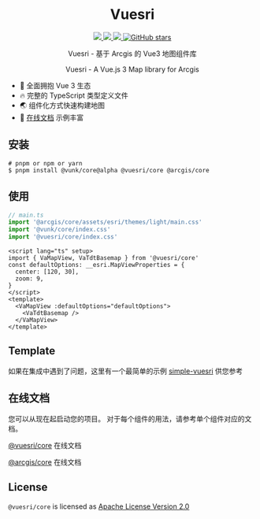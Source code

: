 <h1 style="display:flex; justify-content: center;">
  <!-- <img width="300px" src=""> -->
  <span>Vuesri</span>
</h1>

<p align="center">
  <a href="https://www.npmjs.org/package/@vuesri/core">
    <img src="https://img.shields.io/npm/v/@vuesri/core.svg" />
  </a>
  <a href="https://github.com/EralChen/vuesri">
    <img src="https://img.shields.io/badge/node-%20%3E%3D%2016-47c219" />
  </a>

  

  <a href="https://npmcharts.com/compare/@vuesri/core?minimal=true">
    <img src="https://img.shields.io/npm/dm/@vuesri/core.svg" />
  </a>

  <a target="_black" href="https://github.com/EralChen/vuesri">
    <img alt="GitHub stars" src="https://img.shields.io/github/stars/EralChen/vuesri-core-docs?style=flat&logo=github" />
  </a>
  
  <br>

</p>

<p align="center">Vuesri - 基于 Arcgis 的 Vue3 地图组件库</p>
<p align="center">Vuesri - A Vue.js 3 Map library for Arcgis</p>


- 💪 全面拥抱 Vue 3 生态
- 🔥 完整的 TypeScript 类型定义文件
- 🌏 组件化方式快速构建地图
- 📄 [在线文档](https://eralchen.github.io/vuesri) 示例丰富


## 安装

```shell
# pnpm or npm or yarn
$ pnpm install @vunk/core@alpha @vuesri/core @arcgis/core
```

## 使用

```typescript
// main.ts
import '@arcgis/core/assets/esri/themes/light/main.css'
import '@vunk/core/index.css'
import '@vuesri/core/index.css'
```

```vue
<script lang="ts" setup>
import { VaMapView, VaTdtBasemap } from '@vuesri/core'
const defaultOptions: __esri.MapViewProperties = {
  center: [120, 30],
  zoom: 9,
}
</script>
<template>
  <VaMapView :defaultOptions="defaultOptions">
    <VaTdtBasemap />
  </VaMapView>
</template>
```


## Template

如果在集成中遇到了问题，这里有一个最简单的示例 [simple-vuesri](https://github.com/EralChen/simple-vuesri) 供您参考




## 在线文档

您可以从现在起启动您的项目。 对于每个组件的用法，请参考单个组件对应的文档。

[@vuesri/core](https://eralchen.github.io/vuesri)
在线文档

[@arcgis/core](https://developers.arcgis.com/javascript/latest/) 在线文档



## License

`@vuesri/core` is licensed as
[Apache License Version 2.0](https://github.com/EralChen/vuesri/LICENSE)
